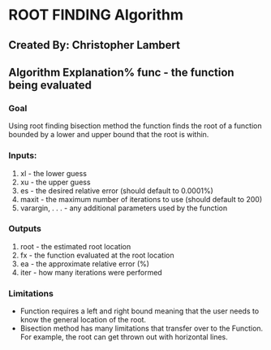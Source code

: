 # ROOT FINDING Algorithm

## Created By: Christopher Lambert

## Algorithm Explanation%   func - the function being evaluated

### Goal 
Using root finding bisection method the function finds the root of a function bounded by a lower and upper bound that the root is within.

### Inputs:
1. xl - the lower guess
2. xu - the upper guess
3. es - the desired relative error (should default to 0.0001%)
4. maxit - the maximum number of iterations to use (should default to 200)
5. varargin, . . . - any additional parameters used by the function

### Outputs
1. root - the estimated root location
2. fx - the function evaluated at the root location
3. ea - the approximate relative error (%)
4. iter - how many iterations were performed

### Limitations
- Function requires a left and right bound meaning that the user needs to know the general location of the root. 
- Bisection method has many limitations that transfer over to the Function. For example, the root can get thrown out with horizontal lines. 
